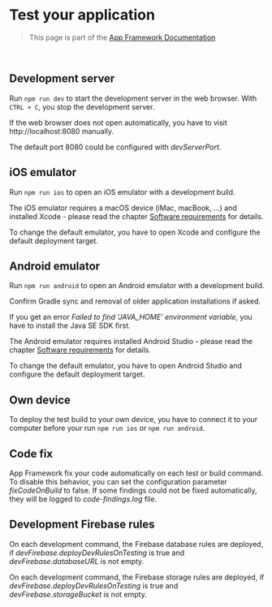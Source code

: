 # Test your application

> This page is part of the [App Framework Documentation](../DOCUMENTATION.md)

<br />

## Development server

Run `npm run dev` to start the development server in the web browser. With `CTRL + C`, you stop the development server.

If the web browser does not open automatically, you have to visit http://localhost:8080 manually.

The default port 8080 could be configured with *devServerPort*.

## iOS emulator

Run `npm run ios` to open an iOS emulator with a development build.

The iOS emulator requires a macOS device (iMac, macBook, ...) and installed Xcode - please read the chapter [Software requirements](software.md) for details.

To change the default emulator, you have to open Xcode and configure the default deployment target.

## Android emulator

Run `npm run android` to open an Android emulator with a development build.

Confirm Gradle sync and removal of older application installations if asked.

If you get an error *Failed to find 'JAVA_HOME' environment variable*, you have to install the Java SE SDK first.

The Android emulator requires installed Android Studio - please read the chapter [Software requirements](software.md) for details.

To change the default emulator, you have to open Android Studio and configure the default deployment target.

## Own device

To deploy the test build to your own device, you have to connect it to your computer before your run `npm run ios` or `npm run android`.

## Code fix

App Framework fix your code automatically on each test or build command. To disable this behavior, you can set the configuration parameter *fixCodeOnBuild* to false. If some findings could not be fixed automatically, they will be logged to *code-findings.log* file.

## Development Firebase rules

On each development command, the Firebase database rules are deployed, if *devFirebase.deployDevRulesOnTesting* is true and *devFirebase.databaseURL* is not empty.

On each development command, the Firebase storage rules are deployed, if *devFirebase.deployDevRulesOnTesting* is true and *devFirebase.storageBucket* is not empty.
